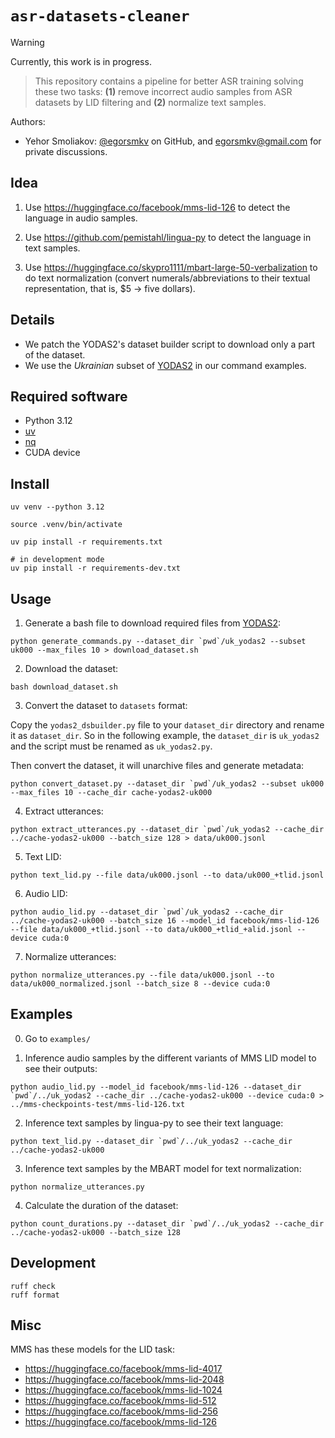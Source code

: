 # `asr-datasets-cleaner`

> [!WARNING]  
> Currently, this work is in progress.

> This repository contains a pipeline for better ASR training solving these two tasks: **(1)** remove incorrect audio samples from ASR datasets by LID filtering and **(2)** normalize text samples.

Authors:

- Yehor Smoliakov: [@egorsmkv][4] on GitHub, and <egorsmkv@gmail.com> for private discussions.

## Idea

1. Use https://huggingface.co/facebook/mms-lid-126 to detect the language in audio samples.

2. Use https://github.com/pemistahl/lingua-py to detect the language in text samples.

3. Use https://huggingface.co/skypro1111/mbart-large-50-verbalization to do text normalization 
(convert numerals/abbreviations to their textual representation, that is, $5 -> five dollars).

## Details

- We patch the YODAS2's dataset builder script to download only a part of the dataset.
- We use the *Ukrainian* subset of [YODAS2][1] in our command examples.

## Required software

- Python 3.12
- [uv][2]
- [nq][3]
- CUDA device

## Install

```shell
uv venv --python 3.12

source .venv/bin/activate

uv pip install -r requirements.txt

# in development mode
uv pip install -r requirements-dev.txt
```

## Usage

1. Generate a bash file to download required files from [YODAS2][1]:

```shell
python generate_commands.py --dataset_dir `pwd`/uk_yodas2 --subset uk000 --max_files 10 > download_dataset.sh
```

2. Download the dataset:

```shell
bash download_dataset.sh
```

3. Convert the dataset to `datasets` format:

Copy the `yodas2_dsbuilder.py` file to your `dataset_dir` directory and rename it as `dataset_dir`. So in the following example, the `dataset_dir` is `uk_yodas2` and the script must be renamed as `uk_yodas2.py`.

Then convert the dataset, it will unarchive files and generate metadata:

```shell
python convert_dataset.py --dataset_dir `pwd`/uk_yodas2 --subset uk000 --max_files 10 --cache_dir cache-yodas2-uk000
```

4. Extract utterances:

```shell
python extract_utterances.py --dataset_dir `pwd`/uk_yodas2 --cache_dir ../cache-yodas2-uk000 --batch_size 128 > data/uk000.jsonl
```

5. Text LID:

```shell
python text_lid.py --file data/uk000.jsonl --to data/uk000_+tlid.jsonl
```

6. Audio LID:

```shell
python audio_lid.py --dataset_dir `pwd`/uk_yodas2 --cache_dir ../cache-yodas2-uk000 --batch_size 16 --model_id facebook/mms-lid-126 --file data/uk000_+tlid.jsonl --to data/uk000_+tlid_+alid.jsonl --device cuda:0
```

7. Normalize utterances:

```shell
python normalize_utterances.py --file data/uk000.jsonl --to data/uk000_normalized.jsonl --batch_size 8 --device cuda:0
```

## Examples

0. Go to `examples/`

1. Inference audio samples by the different variants of MMS LID model to see their outputs:

```shell
python audio_lid.py --model_id facebook/mms-lid-126 --dataset_dir `pwd`/../uk_yodas2 --cache_dir ../cache-yodas2-uk000 --device cuda:0 > ../mms-checkpoints-test/mms-lid-126.txt
```

2. Inference text samples by lingua-py to see their text language:

```shell
python text_lid.py --dataset_dir `pwd`/../uk_yodas2 --cache_dir ../cache-yodas2-uk000
```

3. Inference text samples by the MBART model for text normalization:

```shell
python normalize_utterances.py
```

4. Calculate the duration of the dataset:

```shell
python count_durations.py --dataset_dir `pwd`/../uk_yodas2 --cache_dir ../cache-yodas2-uk000 --batch_size 128
```

## Development

```shell
ruff check
ruff format
```

## Misc

MMS has these models for the LID task:

- https://huggingface.co/facebook/mms-lid-4017
- https://huggingface.co/facebook/mms-lid-2048
- https://huggingface.co/facebook/mms-lid-1024
- https://huggingface.co/facebook/mms-lid-512
- https://huggingface.co/facebook/mms-lid-256
- https://huggingface.co/facebook/mms-lid-126

[1]: https://huggingface.co/datasets/espnet/yodas2
[2]: https://github.com/astral-sh/uv
[3]: https://github.com/leahneukirchen/nq
[4]: https://github.com/egorsmkv
